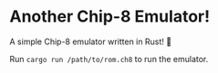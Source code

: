 # Another Chip-8 Emulator!


A simple Chip-8 emulator written in Rust! 🦀




Run `cargo run /path/to/rom.ch8` to run the emulator. 
